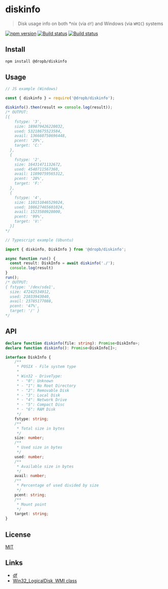 # diskinfo

>Disk usage info on both *nix (via `df`) and Windows (via `WMIC`) systems

[![npm version][npm-image]][npm-url]
[![Build status][travis-image]][travis-url]
[![Build status][appveyor-image]][appveyor-url]

## Install

```sh
npm install @dropb/diskinfo
```

## Usage

```js
// JS example (Windows)

const { diskinfo } = require('@dropb/diskinfo');

diskinfo().then(result => console.log(result));
/* OUTPUT:
[{
    fstype: '3',
    size: 189879426220032,
    used: 53218675523584,
    avail: 136660750696448,
    pcent: '29%',
    target: 'C:'
  },
  {
    fstype: '2',
    size: 16431471132672,
    used: 4540711567360,
    avail: 11890759565312,
    pcent: '28%',
    target: 'F:'
  },
  {
    fstype: '4',
    size: 110151046529024,
    used: 108627465601024,
    avail: 1523580928000,
    pcent: '99%',
    target: 'V:'
  }]
*/
```

```ts
// Typescript example (Ubuntu)

import { diskinfo, DiskInfo } from '@dropb/diskinfo';

async function run() {
  const result: DiskInfo = await diskinfo('./');
  console.log(result)
}
run();
/* OUTPUT:
{ fstype: '/dev/sda1',
  size: 47242534912,
  used: 21033943040,
  avail: 23785177088,
  pcent: '47%',
  target: '/' }
*/

```

## API

```ts
declare function diskinfo(file: string): Promise<DiskInfo>;
declare function diskinfo(): Promise<DiskInfo[]>;

interface DiskInfo {
    /**
     * POSIX - File system type
     *
     * Win32 - DriveType:
     * - "0": Unknown
     * - "1": No Root Directory
     * - "2": Removable Disk
     * - "3": Local Disk
     * - "4": Network Drive
     * - "5": Compact Disc
     * - "6": RAM Disk
     */
    fstype: string;
    /**
     * Total size in bytes
     */
    size: number;
    /**
     * Used size in bytes
     */
    used: number;
    /**
     * Available size in bytes
     */
    avail: number;
    /**
     * Percentage of used divided by size
     */
    pcent: string;
    /**
     * Mount point
     */
    target: string;
}
```

## License

[MIT](LICENSE)

## Links

* [df](https://www.gnu.org/software/coreutils/manual/html_node/df-invocation.html)
* [Win32_LogicalDisk WMI class](https://msdn.microsoft.com/en-us/library/windows/desktop/aa394173(v=vs.85).aspx)

[npm-image]: https://img.shields.io/npm/v/@dropb/diskinfo.svg
[npm-url]: https://www.npmjs.com/package/@dropb/diskinfo
[travis-image]: https://img.shields.io/travis/kukhariev/diskinfo/master.svg
[travis-url]: https://travis-ci.org/kukhariev/diskinfo
[appveyor-image]:https://ci.appveyor.com/api/projects/status/github/kukhariev/diskinfo
[appveyor-url]: https://ci.appveyor.com/project/kukhariev/diskinfo
